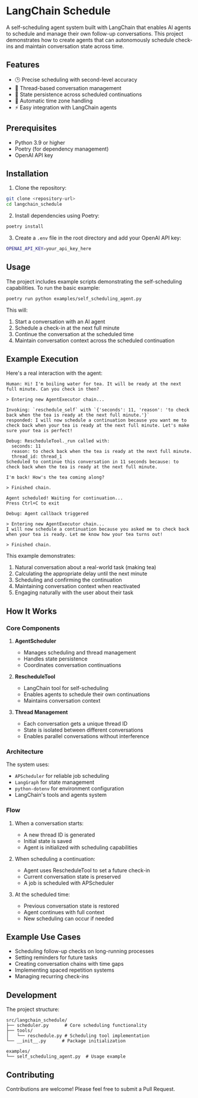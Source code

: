 # LangChain Schedule

A self-scheduling agent system built with LangChain that enables AI agents to schedule and manage their own follow-up conversations. This project demonstrates how to create agents that can autonomously schedule check-ins and maintain conversation state across time.

## Features

- 🕒 Precise scheduling with second-level accuracy
- 🧵 Thread-based conversation management
- 💾 State persistence across scheduled continuations
- 🔄 Automatic time zone handling
- ⚡ Easy integration with LangChain agents

## Prerequisites

- Python 3.9 or higher
- Poetry (for dependency management)
- OpenAI API key

## Installation

1. Clone the repository:
```bash
git clone <repository-url>
cd langchain_schedule
```

2. Install dependencies using Poetry:
```bash
poetry install
```

3. Create a `.env` file in the root directory and add your OpenAI API key:
```bash
OPENAI_API_KEY=your_api_key_here
```

## Usage

The project includes example scripts demonstrating the self-scheduling capabilities. To run the basic example:

```bash
poetry run python examples/self_scheduling_agent.py
```

This will:
1. Start a conversation with an AI agent
2. Schedule a check-in at the next full minute
3. Continue the conversation at the scheduled time
4. Maintain conversation context across the scheduled continuation

## Example Execution

Here's a real interaction with the agent:

```
Human: Hi! I'm boiling water for tea. It will be ready at the next full minute. Can you check in then?

> Entering new AgentExecutor chain...

Invoking: `reschedule_self` with `{'seconds': 11, 'reason': 'to check back when the tea is ready at the next full minute.'}`
responded: I will now schedule a continuation because you want me to check back when your tea is ready at the next full minute. Let's make sure your tea is perfect!

Debug: RescheduleTool._run called with:
  seconds: 11
  reason: to check back when the tea is ready at the next full minute.
  thread_id: thread_1
Scheduled to continue this conversation in 11 seconds because: to check back when the tea is ready at the next full minute.

I'm back! How's the tea coming along?

> Finished chain.

Agent scheduled! Waiting for continuation...
Press Ctrl+C to exit

Debug: Agent callback triggered

> Entering new AgentExecutor chain...
I will now schedule a continuation because you asked me to check back when your tea is ready. Let me know how your tea turns out!

> Finished chain.
```

This example demonstrates:
1. Natural conversation about a real-world task (making tea)
2. Calculating the appropriate delay until the next minute
3. Scheduling and confirming the continuation
4. Maintaining conversation context when reactivated
5. Engaging naturally with the user about their task

## How It Works

### Core Components

1. **AgentScheduler**
   - Manages scheduling and thread management
   - Handles state persistence
   - Coordinates conversation continuations

2. **RescheduleTool**
   - LangChain tool for self-scheduling
   - Enables agents to schedule their own continuations
   - Maintains conversation context

3. **Thread Management**
   - Each conversation gets a unique thread ID
   - State is isolated between different conversations
   - Enables parallel conversations without interference

### Architecture

The system uses:
- `APScheduler` for reliable job scheduling
- `LangGraph` for state management
- `python-dotenv` for environment configuration
- LangChain's tools and agents system

### Flow

1. When a conversation starts:
   - A new thread ID is generated
   - Initial state is saved
   - Agent is initialized with scheduling capabilities

2. When scheduling a continuation:
   - Agent uses RescheduleTool to set a future check-in
   - Current conversation state is preserved
   - A job is scheduled with APScheduler

3. At the scheduled time:
   - Previous conversation state is restored
   - Agent continues with full context
   - New scheduling can occur if needed

## Example Use Cases

- Scheduling follow-up checks on long-running processes
- Setting reminders for future tasks
- Creating conversation chains with time gaps
- Implementing spaced repetition systems
- Managing recurring check-ins

## Development

The project structure:
```
src/langchain_schedule/
├── scheduler.py      # Core scheduling functionality
├── tools/
│   └── reschedule.py # Scheduling tool implementation
└── __init__.py      # Package initialization

examples/
└── self_scheduling_agent.py  # Usage example
```

## Contributing

Contributions are welcome! Please feel free to submit a Pull Request.
